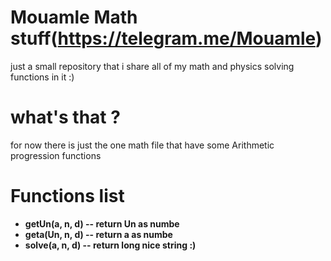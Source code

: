 # Mouamle Math stuff(https://telegram.me/Mouamle) 
just a small repository that i share all of my math and physics solving functions in it :)

# what's that ? 
for now there is just the one math file that have some Arithmetic progression functions

# Functions list
* **getUn(a, n, d) -- return Un as numbe**
* **geta(Un, n, d) -- return a as numbe**
* **solve(a, n, d) -- return long nice string :)**
